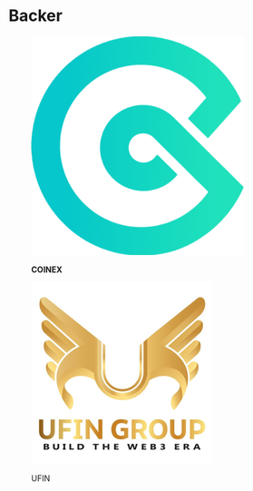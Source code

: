 # Backer



<figure><img src="../.gitbook/assets/logo coinex.png" alt="" width="375"><figcaption><p><strong>COINEX</strong></p></figcaption></figure>



<figure><img src="../.gitbook/assets/Ufin.jpg" alt="" width="320"><figcaption><p>UFIN</p></figcaption></figure>
